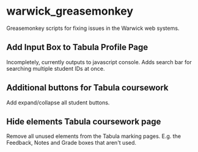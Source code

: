 # warwick_greasemonkey

Greasemonkey scripts for fixing issues in the Warwick web systems.

## Add Input Box to Tabula Profile Page

Incompletely, currently outputs to javascript console. 
Adds search bar for searching multiple student IDs at once.

## Additional buttons for Tabula coursework

Add expand/collapse all student buttons.


## Hide elements Tabula coursework page

Remove all unused elements from the Tabula marking pages. E.g. the Feedback, Notes and Grade boxes that aren't used.
